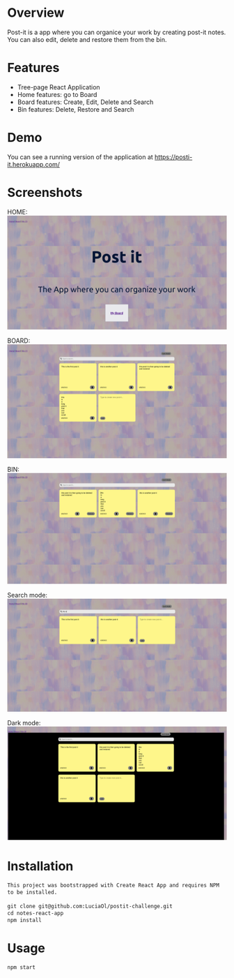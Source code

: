 # Overview

Post-it is a app where you can organice your work by creating post-it notes.
You can also edit, delete and restore them from the bin.

# Features
 - Tree-page React Application
 - Home features: go to Board
 - Board features: Create, Edit, Delete and Search
 - Bin features: Delete, Restore and Search

# Demo
You can see a running version of the application at https://posti-it.herokuapp.com/

# Screenshots

 HOME:
 ![alt text](./screenshots/Home.png)

 BOARD:
 ![alt text](./screenshots/Board.png)

 BIN:
 ![alt text](./screenshots/Bin.png)

 Search mode:
 ![alt text](./screenshots/Search.png)

 Dark mode:
 ![alt text](./screenshots/DarkMode.png)

# Installation

    This project was bootstrapped with Create React App and requires NPM to be installed.

    git clone git@github.com:LuciaOl/postit-challenge.git
    cd notes-react-app
    npm install 

# Usage

    npm start

